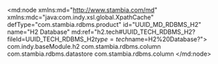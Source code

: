 <?xml version="1.0" encoding="UTF-8"?>
<md:node xmlns:md="http://www.stambia.com/md" xmlns:mdc="java:com.indy.xsl.global.XpathCache" defType="com.stambia.rdbms.product" id="UUID_MD_RDBMS_H2" name="H2 Database" md:ref="h2.tech#UUID_TECH_RDBMS_H2?fileId=UUID_TECH_RDBMS_H2$type=tech$name=H2%20Database?">
  <attribute defType="com.stambia.rdbms.product.schemaType" id="_HI_HcKbPEd-U2LgfbTM74A" value="schema"/>
  <attribute defType="com.stambia.rdbms.product.objectDelimiterMask" id="_HI_HcabPEd-U2LgfbTM74A" value="&quot;[OBJECT]&quot;"/>
  <attribute defType="com.stambia.rdbms.product.join.innerjoinmode" id="_HI_HcqbPEd-U2LgfbTM74A" ref="../rdbms.tech#rdbms.join.mode.explicit?fileId=UUID_TECH_RDBMS$type=tech$name=EXPLICIT?"/>
  <attribute defType="com.stambia.rdbms.product.join.outerjoinmode" id="_HI_Hc6bPEd-U2LgfbTM74A" ref="../rdbms.tech#rdbms.join.mode.explicit?fileId=UUID_TECH_RDBMS$type=tech$name=EXPLICIT?"/>
  <attribute defType="com.stambia.rdbms.product.join.cross" id="_HI_HdKbPEd-U2LgfbTM74A" value="cross join"/>
  <attribute defType="com.stambia.rdbms.product.join.left" id="_HI_HdabPEd-U2LgfbTM74A" value="left outer join"/>
  <attribute defType="com.stambia.rdbms.product.join.inner" id="_HI_HdqbPEd-U2LgfbTM74A" value="inner join"/>
  <attribute defType="com.stambia.rdbms.product.nullWord" id="_HI_Hd6bPEd-U2LgfbTM74A" value=""/>
  <attribute defType="com.stambia.rdbms.product.function.date" id="_HI_HeKbPEd-U2LgfbTM74A" value="NOW()"/>
  <attribute defType="com.stambia.rdbms.product.code" id="_HI_HeabPEd-U2LgfbTM74A" value="H2"/>
  <attribute defType="com.stambia.rdbms.product.notNullWord" id="_HI_HeqbPEd-U2LgfbTM74A" value="NOT NULL"/>
  <attribute defType="com.stambia.rdbms.product.join.right" id="_HI_He6bPEd-U2LgfbTM74A" value="right outer join"/>
  <attribute defType="com.stambia.rdbms.product.explicitJoinInBracket" id="_HI_HfKbPEd-U2LgfbTM74A" value="false"/>
  <attribute defType="com.stambia.rdbms.product.baseModule" id="_A2LVUP8MEemYv5mt_sT8BQ">
    <values>com.indy.baseModule.h2</values>
  </attribute>
  <node defType="com.stambia.rdbms.datatype" id="_HI_HfabPEd-U2LgfbTM74A" name="BIGINT">
    <attribute defType="com.stambia.rdbms.datatype.creationMask" id="_HI_HfqbPEd-U2LgfbTM74A" value="BIGINT"/>
    <attribute defType="com.stambia.rdbms.datatype.superType" id="_HI_Hf6bPEd-U2LgfbTM74A" value="BIGINT"/>
    <attribute defType="com.stambia.rdbms.datatype.default" id="_HI_HgKbPEd-U2LgfbTM74A" value="true"/>
  </node>
  <node defType="com.stambia.rdbms.datatype" id="_HI_HgabPEd-U2LgfbTM74A" name="BINARY">
    <attribute defType="com.stambia.rdbms.datatype.creationMask" id="_HI_HgqbPEd-U2LgfbTM74A" value="BINARY"/>
    <attribute defType="com.stambia.rdbms.datatype.superType" id="_HI_Hg6bPEd-U2LgfbTM74A" value="BINARY"/>
    <attribute defType="com.stambia.rdbms.datatype.default" id="_HI_HhKbPEd-U2LgfbTM74A" value="true"/>
  </node>
  <node defType="com.stambia.rdbms.datatype" id="_HI_HiabPEd-U2LgfbTM74A" name="CHAR">
    <attribute defType="com.stambia.rdbms.datatype.creationMask" id="_HI_HiqbPEd-U2LgfbTM74A" value="{md:ifEmptyDataType('CHAR',tech:size())}"/>
    <attribute defType="com.stambia.rdbms.datatype.superType" id="_HI_Hi6bPEd-U2LgfbTM74A" value="CHAR"/>
    <attribute defType="com.stambia.rdbms.datatype.default" id="_HI_HjKbPEd-U2LgfbTM74A" value="true"/>
    <attribute defType="com.stambia.rdbms.datatype.simpleMask" id="_HI_HjabPEd-U2LgfbTM74A" value="CHAR([size])"/>
  </node>
  <node defType="com.stambia.rdbms.datatype" id="_HI_HjqbPEd-U2LgfbTM74A" name="DATE">
    <attribute defType="com.stambia.rdbms.datatype.creationMask" id="_HI_Hj6bPEd-U2LgfbTM74A" value="DATE"/>
    <attribute defType="com.stambia.rdbms.datatype.superType" id="_HI_HkKbPEd-U2LgfbTM74A" value="DATE"/>
    <attribute defType="com.stambia.rdbms.datatype.default" id="_HI_HkabPEd-U2LgfbTM74A" value="true"/>
  </node>
  <node defType="com.stambia.rdbms.datatype" id="_HI_HkqbPEd-U2LgfbTM74A" name="DECIMAL">
    <attribute defType="com.stambia.rdbms.datatype.creationMask" id="_HI_Hk6bPEd-U2LgfbTM74A" value="{md:ifEmptyDataType('DECIMAL',tech:size(),tech:precision())}"/>
    <attribute defType="com.stambia.rdbms.datatype.superType" id="_HI_HlKbPEd-U2LgfbTM74A" value="DECIMAL"/>
    <attribute defType="com.stambia.rdbms.datatype.default" id="_HI_HlabPEd-U2LgfbTM74A" value="true"/>
    <attribute defType="com.stambia.rdbms.datatype.simpleMask" id="_HI_HlqbPEd-U2LgfbTM74A" value="DECIMAL([size],[precision])"/>
  </node>
  <node defType="com.stambia.rdbms.datatype" id="_HI_Hl6bPEd-U2LgfbTM74A" name="DOUBLE">
    <attribute defType="com.stambia.rdbms.datatype.creationMask" id="_HI_HmKbPEd-U2LgfbTM74A" value="DOUBLE"/>
    <attribute defType="com.stambia.rdbms.datatype.superType" id="_HI_HmabPEd-U2LgfbTM74A" value="DOUBLE"/>
    <attribute defType="com.stambia.rdbms.datatype.default" id="_HI_HmqbPEd-U2LgfbTM74A" value="true"/>
  </node>
  <node defType="com.stambia.rdbms.datatype" id="_HI_Hm6bPEd-U2LgfbTM74A" name="FLOAT">
    <attribute defType="com.stambia.rdbms.datatype.creationMask" id="_HI_HnKbPEd-U2LgfbTM74A" value="FLOAT"/>
    <attribute defType="com.stambia.rdbms.datatype.superType" id="_HI_HnabPEd-U2LgfbTM74A" value="DOUBLE"/>
    <attribute defType="com.stambia.rdbms.datatype.default" id="_HI_HnqbPEd-U2LgfbTM74A" value="false"/>
  </node>
  <node defType="com.stambia.rdbms.datatype" id="_HI_Hn6bPEd-U2LgfbTM74A" name="INTEGER">
    <attribute defType="com.stambia.rdbms.datatype.creationMask" id="_HI_HoKbPEd-U2LgfbTM74A" value="INTEGER"/>
    <attribute defType="com.stambia.rdbms.datatype.superType" id="_HI_HoabPEd-U2LgfbTM74A" value="INTEGER"/>
    <attribute defType="com.stambia.rdbms.datatype.default" id="_HI_HoqbPEd-U2LgfbTM74A" value="true"/>
  </node>
  <node defType="com.stambia.rdbms.datatype" id="_HI_Ho6bPEd-U2LgfbTM74A" name="LONGVARBINARY">
    <attribute defType="com.stambia.rdbms.datatype.creationMask" id="_HI_HpKbPEd-U2LgfbTM74A" value="LONGVARBINARY"/>
    <attribute defType="com.stambia.rdbms.datatype.superType" id="_HI_HpabPEd-U2LgfbTM74A" value="BINARY"/>
    <attribute defType="com.stambia.rdbms.datatype.default" id="_HI_HpqbPEd-U2LgfbTM74A" value="false"/>
  </node>
  <node defType="com.stambia.rdbms.datatype" id="_HI_Hp6bPEd-U2LgfbTM74A" name="LONGVARCHAR">
    <attribute defType="com.stambia.rdbms.datatype.creationMask" id="_HI_HqKbPEd-U2LgfbTM74A" value="{md:ifEmptyDataType('LONGVARCHAR',tech:size())}"/>
    <attribute defType="com.stambia.rdbms.datatype.superType" id="_HI_HqabPEd-U2LgfbTM74A" value="LONGVARCHAR"/>
    <attribute defType="com.stambia.rdbms.datatype.default" id="_HI_HqqbPEd-U2LgfbTM74A" value="true"/>
    <attribute defType="com.stambia.rdbms.datatype.simpleMask" id="_HI_Hq6bPEd-U2LgfbTM74A" value="LONGVARCHAR([size])"/>
  </node>
  <node defType="com.stambia.rdbms.datatype" id="_HI_HrKbPEd-U2LgfbTM74A" name="NUMERIC">
    <attribute defType="com.stambia.rdbms.datatype.creationMask" id="_HI_HrabPEd-U2LgfbTM74A" value="{md:ifEmptyDataType('NUMERIC',tech:size(),tech:precision())}"/>
    <attribute defType="com.stambia.rdbms.datatype.superType" id="_HI_HrqbPEd-U2LgfbTM74A" value="NUMERIC"/>
    <attribute defType="com.stambia.rdbms.datatype.default" id="_HI_Hr6bPEd-U2LgfbTM74A" value="true"/>
    <attribute defType="com.stambia.rdbms.datatype.simpleMask" id="_HI_HsKbPEd-U2LgfbTM74A" value="NUMERIC([size],[precision])"/>
  </node>
  <node defType="com.stambia.rdbms.datatype" id="_HI_HtabPEd-U2LgfbTM74A" name="REAL">
    <attribute defType="com.stambia.rdbms.datatype.creationMask" id="_HI_HtqbPEd-U2LgfbTM74A" value="REAL"/>
    <attribute defType="com.stambia.rdbms.datatype.superType" id="_HI_Ht6bPEd-U2LgfbTM74A" value="FLOAT"/>
    <attribute defType="com.stambia.rdbms.datatype.default" id="_HI_HuKbPEd-U2LgfbTM74A" value="true"/>
  </node>
  <node defType="com.stambia.rdbms.datatype" id="_HI_HuabPEd-U2LgfbTM74A" name="SMALLINT">
    <attribute defType="com.stambia.rdbms.datatype.creationMask" id="_HI_HuqbPEd-U2LgfbTM74A" value="SMALLINT"/>
    <attribute defType="com.stambia.rdbms.datatype.superType" id="_HI_Hu6bPEd-U2LgfbTM74A" value="SMALLINT"/>
    <attribute defType="com.stambia.rdbms.datatype.default" id="_HI_HvKbPEd-U2LgfbTM74A" value="true"/>
  </node>
  <node defType="com.stambia.rdbms.datatype" id="_HI_HvabPEd-U2LgfbTM74A" name="TIME">
    <attribute defType="com.stambia.rdbms.datatype.creationMask" id="_HI_HvqbPEd-U2LgfbTM74A" value="TIME"/>
    <attribute defType="com.stambia.rdbms.datatype.superType" id="_HI_Hv6bPEd-U2LgfbTM74A" value="TIME"/>
    <attribute defType="com.stambia.rdbms.datatype.default" id="_HI_HwKbPEd-U2LgfbTM74A" value="true"/>
  </node>
  <node defType="com.stambia.rdbms.datatype" id="_HI_HwabPEd-U2LgfbTM74A" name="TIMESTAMP">
    <attribute defType="com.stambia.rdbms.datatype.creationMask" id="_HI_HwqbPEd-U2LgfbTM74A" value="TIMESTAMP"/>
    <attribute defType="com.stambia.rdbms.datatype.superType" id="_HI_Hw6bPEd-U2LgfbTM74A" value="TIMESTAMP"/>
    <attribute defType="com.stambia.rdbms.datatype.default" id="_HI_HxKbPEd-U2LgfbTM74A" value="true"/>
  </node>
  <node defType="com.stambia.rdbms.datatype" id="_HI_HxabPEd-U2LgfbTM74A" name="TINYINT">
    <attribute defType="com.stambia.rdbms.datatype.creationMask" id="_HI_HxqbPEd-U2LgfbTM74A" value="TINYINT"/>
    <attribute defType="com.stambia.rdbms.datatype.superType" id="_HI_Hx6bPEd-U2LgfbTM74A" value="TINYINT"/>
    <attribute defType="com.stambia.rdbms.datatype.default" id="_HI_HyKbPEd-U2LgfbTM74A" value="true"/>
  </node>
  <node defType="com.stambia.rdbms.datatype" id="_HI_HyabPEd-U2LgfbTM74A" name="VARBINARY">
    <attribute defType="com.stambia.rdbms.datatype.creationMask" id="_HI_HyqbPEd-U2LgfbTM74A" value="VARBINARY"/>
    <attribute defType="com.stambia.rdbms.datatype.superType" id="_HI_Hy6bPEd-U2LgfbTM74A" value="BINARY"/>
    <attribute defType="com.stambia.rdbms.datatype.default" id="_HI_HzKbPEd-U2LgfbTM74A" value="false"/>
  </node>
  <node defType="com.stambia.rdbms.datatype" id="_HI_HzabPEd-U2LgfbTM74A" name="VARCHAR">
    <attribute defType="com.stambia.rdbms.datatype.creationMask" id="_HI_HzqbPEd-U2LgfbTM74A" value="{md:ifEmptyDataType('VARCHAR',tech:size())}"/>
    <attribute defType="com.stambia.rdbms.datatype.superType" id="_HI_Hz6bPEd-U2LgfbTM74A" value="VARCHAR"/>
    <attribute defType="com.stambia.rdbms.datatype.default" id="_HI_H0KbPEd-U2LgfbTM74A" value="true"/>
    <attribute defType="com.stambia.rdbms.datatype.writingMask" id="_HI_H0abPEd-U2LgfbTM74A" value=""/>
    <attribute defType="com.stambia.rdbms.datatype.simpleMask" id="_HI_H0qbPEd-U2LgfbTM74A" value="VARCHAR([size])"/>
  </node>
  <node defType="com.stambia.rdbms.datatype" id="_HI_H06bPEd-U2LgfbTM74A" name="BOOLEAN">
    <attribute defType="com.stambia.rdbms.datatype.creationMask" id="_HI_H1KbPEd-U2LgfbTM74A" value="BOOLEAN"/>
    <attribute defType="com.stambia.rdbms.datatype.superType" id="_HI_H1abPEd-U2LgfbTM74A" value="BOOLEAN"/>
    <attribute defType="com.stambia.rdbms.datatype.default" id="_HI_H1qbPEd-U2LgfbTM74A" value="true"/>
  </node>
  <node defType="com.stambia.rdbms.datatype" id="_HI_H16bPEd-U2LgfbTM74A" name="VARCHAR_IGNORECASE">
    <attribute defType="com.stambia.rdbms.datatype.creationMask" id="_HI_H2KbPEd-U2LgfbTM74A" value="{md:ifEmptyDataType('VARCHAR_IGNORECASE',tech:size())}"/>
    <attribute defType="com.stambia.rdbms.datatype.superType" id="_HI_H2abPEd-U2LgfbTM74A" value="VARCHAR"/>
    <attribute defType="com.stambia.rdbms.datatype.default" id="_HI_H2qbPEd-U2LgfbTM74A" value="false"/>
    <attribute defType="com.stambia.rdbms.datatype.writingMask" id="_HI_H26bPEd-U2LgfbTM74A" value=""/>
    <attribute defType="com.stambia.rdbms.datatype.simpleMask" id="_HI_H3KbPEd-U2LgfbTM74A" value="VARCHAR_IGNORECASE([size])"/>
  </node>
  <node defType="com.stambia.rdbms.datatype" id="_HI_H3abPEd-U2LgfbTM74A" name="CHARACTER">
    <attribute defType="com.stambia.rdbms.datatype.superType" id="_HI_H3qbPEd-U2LgfbTM74A" value="CHAR"/>
    <attribute defType="com.stambia.rdbms.datatype.default" id="_HI_H36bPEd-U2LgfbTM74A" value="false"/>
    <attribute defType="com.stambia.rdbms.datatype.creationMask" id="_HI_H4KbPEd-U2LgfbTM74A" value="{md:ifEmptyDataType('CHAR',tech:size())}"/>
    <attribute defType="com.stambia.rdbms.datatype.simpleMask" id="_HI_H4abPEd-U2LgfbTM74A" value="CHAR([size])"/>
  </node>
  <node defType="com.stambia.rdbms.datatype" id="_HI_H6KbPEd-U2LgfbTM74A" name="OTHER">
    <attribute defType="com.stambia.rdbms.datatype.creationMask" id="_HI_H6abPEd-U2LgfbTM74A" value="OTHER"/>
    <attribute defType="com.stambia.rdbms.datatype.superType" id="_HI_H6qbPEd-U2LgfbTM74A" value="JAVA_OBJECT"/>
    <attribute defType="com.stambia.rdbms.datatype.default" id="_HI_H66bPEd-U2LgfbTM74A" value="true"/>
  </node>
  <node defType="com.stambia.rdbms.datatype" id="_HI_H7KbPEd-U2LgfbTM74A" name="CLOB">
    <attribute defType="com.stambia.rdbms.datatype.creationMask" id="_HI_H7abPEd-U2LgfbTM74A" value="CLOB"/>
    <attribute defType="com.stambia.rdbms.datatype.superType" id="_HI_H7qbPEd-U2LgfbTM74A" value="CLOB"/>
    <attribute defType="com.stambia.rdbms.datatype.default" id="_HI_H76bPEd-U2LgfbTM74A" value="true"/>
  </node>
  <node defType="com.stambia.rdbms.datatype" id="_HI_H8KbPEd-U2LgfbTM74A" name="BLOB">
    <attribute defType="com.stambia.rdbms.datatype.creationMask" id="_HI_H8abPEd-U2LgfbTM74A" value="BLOB"/>
    <attribute defType="com.stambia.rdbms.datatype.superType" id="_HI_H8qbPEd-U2LgfbTM74A" value="BLOB"/>
    <attribute defType="com.stambia.rdbms.datatype.default" id="_HI_H86bPEd-U2LgfbTM74A" value="true"/>
  </node>
  <node defType="com.stambia.rdbms.reverse.query" id="_szExJabTEd-U2LgfbTM74A" name="Type Alias Modification">
    <attribute defType="com.stambia.rdbms.reverse.query.level" id="_wV3icKbTEd-U2LgfbTM74A">
      <values>com.stambia.rdbms.column</values>
    </attribute>
    <attribute defType="com.stambia.rdbms.reverse.query.query" id="_wqSTQKbTEd-U2LgfbTM74A" value="select '{&#xD;&#xA;&#x9;if (@TYPE_NAME='int') &#xD;&#xA;&#x9;&#x9;then 'integer' else &#xD;&#xA;&#x9;if (@TYPE_NAME='mediumint') &#xD;&#xA;&#x9;&#x9;then 'integer' else &#xD;&#xA;&#x9;if (@TYPE_NAME='int4') &#xD;&#xA;&#x9;&#x9;then 'integer' else &#xD;&#xA;&#x9;if (@TYPE_NAME='signed') &#xD;&#xA;&#x9;&#x9;then 'integer' else&#xD;&#xA;&#x9;if (@TYPE_NAME='bit') &#xD;&#xA;&#x9;&#x9;then 'boolean' else&#xD;&#xA;&#x9;if (@TYPE_NAME='bool') &#xD;&#xA;&#x9;&#x9;then 'boolean' else&#xD;&#xA;&#x9;if (@TYPE_NAME='int2') &#xD;&#xA;&#x9;&#x9;then 'smallint' else&#xD;&#xA;&#x9;if (@TYPE_NAME='year') &#xD;&#xA;&#x9;&#x9;then 'smallint' else&#xD;&#xA;&#x9;if (@TYPE_NAME='int8') &#xD;&#xA;&#x9;&#x9;then 'bigint' else&#xD;&#xA;&#x9;if (@TYPE_NAME='number') &#xD;&#xA;&#x9;&#x9;then 'numeric' else&#xD;&#xA;&#x9;if (@TYPE_NAME='dec') &#xD;&#xA;&#x9;&#x9;then 'decimal' else&#xD;&#xA;&#x9;if (@TYPE_NAME='float8') &#xD;&#xA;&#x9;&#x9;then 'float' else&#xD;&#xA;&#x9;if (@TYPE_NAME='float4') &#xD;&#xA;&#x9;&#x9;then 'float' else&#xD;&#xA;&#x9;if (@TYPE_NAME='datetime') &#xD;&#xA;&#x9;&#x9;then 'timestamp' else&#xD;&#xA;&#x9;if (@TYPE_NAME='smalldatetime') &#xD;&#xA;&#x9;&#x9;then 'timestamp' else&#xD;&#xA;&#x9;if (@TYPE_NAME='raw') &#xD;&#xA;&#x9;&#x9;then 'binary' else&#xD;&#xA;&#x9;if (@TYPE_NAME='bytea') &#xD;&#xA;&#x9;&#x9;then 'binary' else&#xD;&#xA;&#x9;if (@TYPE_NAME='varchar2') &#xD;&#xA;&#x9;&#x9;then 'varchar' else&#xD;&#xA;&#x9;if (@TYPE_NAME='nvarchar2') &#xD;&#xA;&#x9;&#x9;then 'varchar' else&#xD;&#xA;&#x9;if (@TYPE_NAME='nvarchar') &#xD;&#xA;&#x9;&#x9;then 'varchar' else&#xD;&#xA;&#x9;if (@TYPE_NAME='nchar') &#xD;&#xA;&#x9;&#x9;then 'char' else&#xD;&#xA;&#x9;if (@TYPE_NAME='tinyblob') &#xD;&#xA;&#x9;&#x9;then 'blob' else&#xD;&#xA;&#x9;if (@TYPE_NAME='mediumblob') &#xD;&#xA;&#x9;&#x9;then 'blob' else&#xD;&#xA;&#x9;if (@TYPE_NAME='longblob') &#xD;&#xA;&#x9;&#x9;then 'blob' else&#xD;&#xA;&#x9;if (@TYPE_NAME='image') &#xD;&#xA;&#x9;&#x9;then 'blob' else&#xD;&#xA;&#x9;if (@TYPE_NAME='oid') &#xD;&#xA;&#x9;&#x9;then 'blob' else&#xD;&#xA;&#x9;if (@TYPE_NAME='TINYTEXT') &#xD;&#xA;&#x9;&#x9;then 'clob' else&#xD;&#xA;&#x9;if (@TYPE_NAME='TEXT') &#xD;&#xA;&#x9;&#x9;then 'clob' else&#xD;&#xA;&#x9;if (@TYPE_NAME='MEDIUMTEXT') &#xD;&#xA;&#x9;&#x9;then 'clob' else&#xD;&#xA;&#x9;if (@TYPE_NAME='LONGTEXT') &#xD;&#xA;&#x9;&#x9;then 'clob' else&#xD;&#xA;&#x9;if (@TYPE_NAME='NTEXT') &#xD;&#xA;&#x9;&#x9;then 'clob' else&#xD;&#xA;&#x9;if (@TYPE_NAME='NCLOB') &#xD;&#xA;&#x9;&#x9;then 'clob' else&#xD;&#xA;&#x9;@TYPE_NAME}'  TYPE_NAME"/>
  </node>
  <node defType="com.stambia.rdbms.datatype" id="_WnnmIabUEd-U2LgfbTM74A" name="IDENTITY">
    <attribute defType="com.stambia.rdbms.datatype.creationMask" id="_Y33KcKbUEd-U2LgfbTM74A" value="IDENTITY"/>
    <attribute defType="com.stambia.rdbms.datatype.autoIncrement" id="_Z54BEKbUEd-U2LgfbTM74A" value="true"/>
    <attribute defType="com.stambia.rdbms.datatype.superType" id="_gdCzIKbUEd-U2LgfbTM74A" value="BIGINT"/>
  </node>
  <node defType="com.stambia.rdbms.reverse.query" id="_FLh11absEd-Pnb0jWfS2qw" name="overrideDatastore">
    <attribute defType="com.stambia.rdbms.reverse.query.level" id="_PCSfkKbsEd-Pnb0jWfS2qw">
      <values>com.stambia.rdbms.datastore</values>
    </attribute>
    <attribute defType="com.stambia.rdbms.reverse.query.query" id="_Vm9GcKbsEd-Pnb0jWfS2qw" value="select * from INFORMATION_SCHEMA.TABLES&#xD;&#xA;where table_name = '{reverse:filter()}' and table_schema='{@TABLE_SCHEM}'"/>
    <attribute defType="com.stambia.rdbms.reverse.query.overrideStandard" id="_VocUMKbsEd-Pnb0jWfS2qw" value="true"/>
    <attribute defType="com.stambia.rdbms.reverse.query.selectionQuery" id="_xaDd8CrvEeGg8PT_NSQxUw" value="select table_name from INFORMATION_SCHEMA.TABLES&#xD;&#xA;where table_name like '{reverse:filter()}' and table_schema='{@TABLE_SCHEM}'"/>
    <attribute defType="com.stambia.rdbms.reverse.query.overrideStandardSelection" id="_GrVGYCr0EeGg8PT_NSQxUw" value="true"/>
  </node>
  <node defType="com.stambia.jdbc.driver" id="_7V7YI91GEeCZC6S8BczV6A" name="H2 Database">
    <attribute defType="com.stambia.jdbc.driver.class" id="_-Sa-cN1GEeCZC6S8BczV6A" value="org.h2.Driver"/>
    <attribute defType="com.stambia.jdbc.driver.url" id="_F4pwAN1HEeCZC6S8BczV6A" value="jdbc:h2:tcp://&lt;server>[:&lt;port>]/[&lt;path>]&lt;databaseName>"/>
    <attribute defType="com.stambia.jdbc.driver.default" id="_F6I9wN1HEeCZC6S8BczV6A" value="true"/>
  </node>
  <node defType="com.stambia.rdbms.reverse.query" id="_ydqZz-I7EeGuZ-L0ZYWUSA" name="reverseColumns">
    <attribute defType="com.stambia.rdbms.reverse.query.level" id="_27czsOI7EeGuZ-L0ZYWUSA">
      <values>com.stambia.rdbms.column</values>
    </attribute>
    <attribute defType="com.stambia.rdbms.reverse.query.query" id="_3nMfYOI7EeGuZ-L0ZYWUSA" value="select &#xD;&#xA;&#x9;TABLE_CATALOG AS TABLE_CAT,&#xD;&#xA;&#x9;TABLE_SCHEMA AS TABLE_SCHEM,&#xD;&#xA;&#x9;TABLE_NAME,&#x9;&#xD;&#xA;&#x9;COLUMN_NAME,&#xD;&#xA;&#x9;DATA_TYPE,&#xD;&#xA;&#x9;TYPE_NAME,&#xD;&#xA;&#x9;NUMERIC_PRECISION AS COLUMN_SIZE,&#xD;&#xA;&#x9;0 AS BUFFER_LENGTH,&#xD;&#xA;&#x9;NUMERIC_SCALE AS DECIMAL_DIGITS,&#xD;&#xA;&#x9;10 as NUM_PREC_RADIX,&#xD;&#xA;&#x9;NULLABLE,&#xD;&#xA;&#x9;REMARKS AS REMARKS,&#xD;&#xA;&#x9;COLUMN_DEFAULT AS COLUMN_DEF,&#xD;&#xA;&#x9;CHARACTER_OCTET_LENGTH AS CHAR_OCTET_LENGTH,&#xD;&#xA;&#x9;ORDINAL_POSITION,&#xD;&#xA;&#x9;IS_NULLABLE&#xD;&#xA;from INFORMATION_SCHEMA.COLUMNS&#xD;&#xA;where TABLE_NAME ='{@TABLE_NAME}' &#xD;&#xA;and TABLE_SCHEMA = '{../@TABLE_SCHEM}'"/>
    <attribute defType="com.stambia.rdbms.reverse.query.overrideStandard" id="_rSAZcOI9EeGuZ-L0ZYWUSA" value="false"/>
  </node>
  <node defType="com.stambia.rdbms.property" id="_60bfUuJaEeGtDYOmkuiGsg" name="jdbc.reverse.column.mode">
    <attribute defType="com.stambia.rdbms.property.value" id="_8jHOsOJaEeGtDYOmkuiGsg" value="select"/>
  </node>
</md:node>